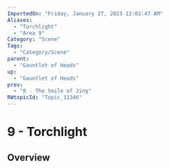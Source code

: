 ```yaml
---
ImportedOn: "Friday, January 27, 2023 12:02:47 AM"
Aliases:
  - "Torchlight"
  - "Area 9"
Category: "Scene"
Tags:
  - "Category/Scene"
parent:
  - "Gauntlet of Heads"
up:
  - "Gauntlet of Heads"
prev:
  - "8 - The Smile of Jing"
RWtopicId: "Topic_11346"
---
```

# 9 - Torchlight
## Overview

